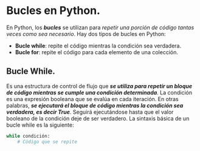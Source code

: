 # Bucles en Python.

En Python, los ***bucles*** se utilizan para *repetir una porción de código tantas veces como sea necesario*. Hay dos tipos de bucles en Python:  

* **Bucle while**: repite el código mientras la condición sea verdadera.  
* **Bucle for**: repite el código para cada elemento de una colección.  

## Bucle While.
Es una estructura de control de flujo que ***se utiliza para repetir un bloque de código mientras se cumple una condición determinada***. La condición es una expresión booleana que se evalúa en cada iteración. En otras palabras, ***se ejecutará el bloque de código mientras la condición sea verdadera, es decir True***. Seguirá ejecutándose hasta que el valor booleano de la condición deje de ser verdadero. La sintaxis básica de un bucle while es la siguiente:  

```python
while condición:
    # Código que se repite
```
